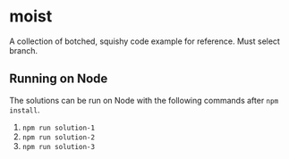 # moist
A collection of botched, squishy code example for reference. Must select branch.

## Running on Node
The solutions can be run on Node with the following commands after `npm install`.

1. `npm run solution-1`
2. `npm run solution-2`
3. `npm run solution-3`